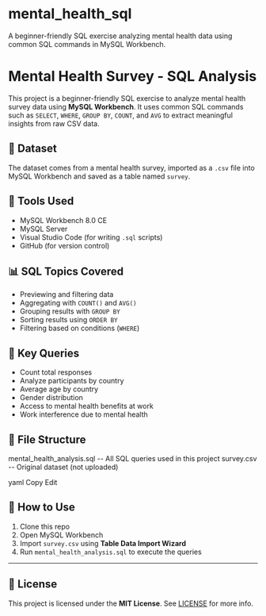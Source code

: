 # mental_health_sql
A beginner-friendly SQL exercise analyzing mental health data using common SQL commands in MySQL Workbench.

# Mental Health Survey - SQL Analysis

This project is a beginner-friendly SQL exercise to analyze mental health survey data using **MySQL Workbench**. It uses common SQL commands such as `SELECT`, `WHERE`, `GROUP BY`, `COUNT`, and `AVG` to extract meaningful insights from raw CSV data.

## 📁 Dataset

The dataset comes from a mental health survey, imported as a `.csv` file into MySQL Workbench and saved as a table named `survey`.

## 🔧 Tools Used

- MySQL Workbench 8.0 CE
- MySQL Server
- Visual Studio Code (for writing `.sql` scripts)
- GitHub (for version control)

## 📊 SQL Topics Covered

- Previewing and filtering data
- Aggregating with `COUNT()` and `AVG()`
- Grouping results with `GROUP BY`
- Sorting results using `ORDER BY`
- Filtering based on conditions (`WHERE`)

## 🧠 Key Queries

- Count total responses
- Analyze participants by country
- Average age by country
- Gender distribution
- Access to mental health benefits at work
- Work interference due to mental health

## 📂 File Structure

mental_health_analysis.sql -- All SQL queries used in this project survey.csv -- Original dataset (not uploaded)

yaml
Copy
Edit

## 🚀 How to Use

1. Clone this repo
2. Open MySQL Workbench
3. Import `survey.csv` using **Table Data Import Wizard**
4. Run `mental_health_analysis.sql` to execute the queries

---

## 📄 License

This project is licensed under the **MIT License**.
See [LICENSE](LICENSE) for more info.

